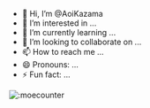 - 👋 Hi, I’m @AoiKazama
- 👀 I’m interested in ...
- 🌱 I’m currently learning ...
- 💞️ I’m looking to collaborate on ...
- 📫 How to reach me ...
- 😄 Pronouns: ...
- ⚡ Fun fact: ...

<!---
AoiKazama/AoiKazama is a ✨ special ✨ repository because its `README.md` (this file) appears on your GitHub profile.
You can click the Preview link to take a look at your changes.
--->
![:moecounter](https://count.getloli.com/get/@:geniac)
